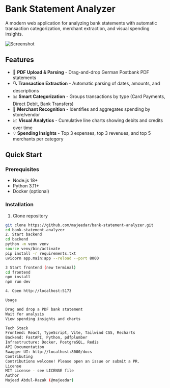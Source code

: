 # Bank Statement Analyzer

A modern web application for analyzing bank statements with automatic transaction categorization, merchant extraction, and visual spending insights.

![Screenshot](https://via.placeholder.com/800x400?text=Bank+Statement+Analyzer)

## Features

- 📄 **PDF Upload & Parsing** - Drag-and-drop German Postbank PDF statements
- 🔍 **Transaction Extraction** - Automatic parsing of dates, amounts, and descriptions
- 📊 **Smart Categorization** - Groups transactions by type (Card Payments, Direct Debit, Bank Transfers)
- 🏪 **Merchant Recognition** - Identifies and aggregates spending by store/vendor
- 📈 **Visual Analytics** - Cumulative line charts showing debits and credits over time
- 💡 **Spending Insights** - Top 3 expenses, top 3 revenues, and top 5 merchants per category

## Quick Start

### Prerequisites
- Node.js 18+
- Python 3.11+
- Docker (optional)

### Installation

1. Clone repository
```bash
git clone https://github.com/majeedar/bank-statement-analyzer.git
cd bank-statement-analyzer
2. Start backend
cd backend
python -m venv venv
source venv/bin/activate
pip install -r requirements.txt
uvicorn app.main:app --reload --port 8000

3 Start frontend (new terminal)
cd frontend
npm install
npm run dev

4. Open http://localhost:5173

Usage

Drag and drop a PDF bank statement
Wait for analysis
View spending insights and charts

Tech Stack
Frontend: React, TypeScript, Vite, Tailwind CSS, Recharts
Backend: FastAPI, Python, pdfplumber
Infrastructure: Docker, PostgreSQL, Redis
API Documentation
Swagger UI: http://localhost:8000/docs
Contributing
Contributions welcome! Please open an issue or submit a PR.
License
MIT License - see LICENSE file
Author
Majeed Abdul-Razak (@majeedar)
